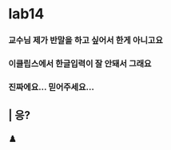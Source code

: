 # lab14
### 교수님 제가 반말을 하고 싶어서 한게 아니고요
### 이클립스에서 한글입력이 잘 안돼서 그래요
### 진짜에요... 믿어주세요...
| 응?
------
### ♟️ 
